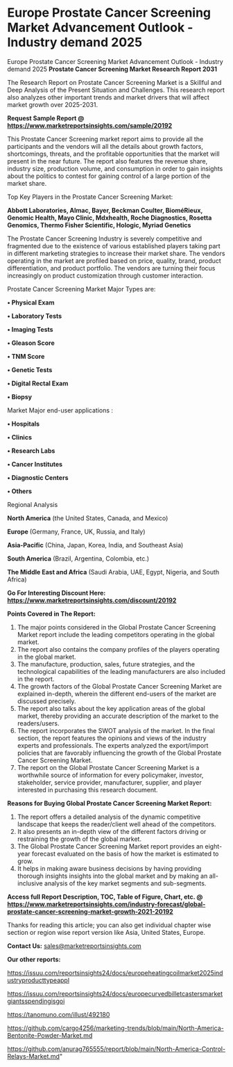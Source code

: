 # Europe Prostate Cancer Screening Market Advancement Outlook - Industry demand 2025
Europe Prostate Cancer Screening Market Advancement Outlook - Industry demand 2025
<strong>Prostate Cancer Screening Market Research Report 2031</strong>

The Research Report on Prostate Cancer Screening Market is a Skillful and Deep Analysis of the Present Situation and Challenges. This research report also analyzes other important trends and market drivers that will affect market growth over 2025-2031.

<strong>Request Sample Report @ <a href=https://www.marketreportsinsights.com/sample/20192>https://www.marketreportsinsights.com/sample/20192</a></strong>

This Prostate Cancer Screening market report aims to provide all the participants and the vendors will all the details about growth factors, shortcomings, threats, and the profitable opportunities that the market will present in the near future. The report also features the revenue share, industry size, production volume, and consumption in order to gain insights about the politics to contest for gaining control of a large portion of the market share.

Top Key Players in the Prostate Cancer Screening Market:

<strong>Abbott Laboratories, Almac, Bayer, Beckman Coulter, BioméRieux, Genomic Health, Mayo Clinic, Mdxhealth, Roche Diagnostics, Rosetta Genomics, Thermo Fisher Scientific, Hologic, Myriad Genetics</strong>

The Prostate Cancer Screening Industry is severely competitive and fragmented due to the existence of various established players taking part in different marketing strategies to increase their market share. The vendors operating in the market are profiled based on price, quality, brand, product differentiation, and product portfolio. The vendors are turning their focus increasingly on product customization through customer interaction.

Prostate Cancer Screening Market Major Types are:

<strong>• Physical Exam

• Laboratory Tests

• Imaging Tests

• Gleason Score

• TNM Score

• Genetic Tests

• Digital Rectal Exam

• Biopsy</strong>

Market Major end-user applications :

<strong>• Hospitals

• Clinics

• Research Labs

• Cancer Institutes

• Diagnostic Centers

• Others</strong>

Regional Analysis

</u><strong><b>North America</b></strong> (the United States, Canada, and Mexico)

<strong><b>Europe </b></strong>(Germany, France, UK, Russia, and Italy)

<strong><b>Asia-Pacific</b></strong> (China, Japan, Korea, India, and Southeast Asia)

<strong><b>South America</b></strong> (Brazil, Argentina, Colombia, etc.)

<strong><b>The Middle East and Africa</b></strong> (Saudi Arabia, UAE, Egypt, Nigeria, and South Africa)

<strong>Go For Interesting Discount Here: <a href=https://www.marketreportsinsights.com/discount/20192>https://www.marketreportsinsights.com/discount/20192</a></strong>

<strong>Points Covered in The Report:</strong>
<ol>
  <li>The major points considered in the Global Prostate Cancer Screening Market report include the leading competitors operating in the global market.</li>
  <li>The report also contains the company profiles of the players operating in the global market.</li>
  <li>The manufacture, production, sales, future strategies, and the technological capabilities of the leading manufacturers are also included in the report.</li>
  <li>The growth factors of the Global Prostate Cancer Screening Market are explained in-depth, wherein the different end-users of the market are discussed precisely.</li>
  <li>The report also talks about the key application areas of the global market, thereby providing an accurate description of the market to the readers/users.</li>
  <li>The report incorporates the SWOT analysis of the market. In the final section, the report features the opinions and views of the industry experts and professionals. The experts analyzed the export/import policies that are favorably influencing the growth of the Global Prostate Cancer Screening Market.</li>
  <li>The report on the Global Prostate Cancer Screening Market is a worthwhile source of information for every policymaker, investor, stakeholder, service provider, manufacturer, supplier, and player interested in purchasing this research document.</li>
</ol>
<strong>Reasons for Buying Global Prostate Cancer Screening Market Report:</strong>

<ol>
  <li>The report offers a detailed analysis of the dynamic competitive landscape that keeps the reader/client well ahead of the competitors.</li>
  <li>It also presents an in-depth view of the different factors driving or restraining the growth of the global market.</li>
  <li>The Global Prostate Cancer Screening Market report provides an eight-year forecast evaluated on the basis of how the market is estimated to grow.</li>
  <li>It helps in making aware business decisions by having providing thorough insights insights into the global market and by making an all-inclusive analysis of the key market segments and sub-segments.</li>
</ol>
<strong>Access full Report Description, TOC, Table of Figure, Chart, etc. @ <a href=https://www.marketreportsinsights.com/industry-forecast/global-prostate-cancer-screening-market-growth-2021-20192>https://www.marketreportsinsights.com/industry-forecast/global-prostate-cancer-screening-market-growth-2021-20192</a></strong>


Thanks for reading this article; you can also get individual chapter wise section or region wise report version like Asia, United States, Europe.

<strong>Contact Us:</strong>
sales@marketreportsinsights.com

<strong>Our other reports:</strong>

<a href=https://issuu.com/reportsinsights24/docs/europeheatingcoilmarket2025industryproducttypeappl>https://issuu.com/reportsinsights24/docs/europeheatingcoilmarket2025industryproducttypeappl</a>

<a href=https://issuu.com/reportsinsights24/docs/europecurvedbilletcastersmarketgiantsspendingisgoi>https://issuu.com/reportsinsights24/docs/europecurvedbilletcastersmarketgiantsspendingisgoi</a>

<a href=https://tanomuno.com/illust/492180>https://tanomuno.com/illust/492180</a>

<a href=https://github.com/cargo4256/marketing-trends/blob/main/North-America-Bentonite-Powder-Market.md>https://github.com/cargo4256/marketing-trends/blob/main/North-America-Bentonite-Powder-Market.md</a>

<a href=https://github.com/anurag765555/report/blob/main/North-America-Control-Relays-Market.md>https://github.com/anurag765555/report/blob/main/North-America-Control-Relays-Market.md</a>"
